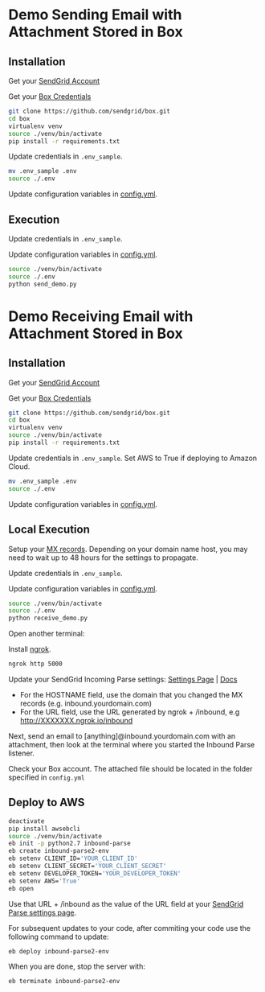 # Demo Sending Email with Attachment Stored in Box

## Installation

Get your [SendGrid Account](https://app.sendgrid.com/signup?source=boxdev)

Get your [Box Credentials](https://app.box.com/developers/services/edit/)

```bash
git clone https://github.com/sendgrid/box.git
cd box
virtualenv venv
source ./venv/bin/activate
pip install -r requirements.txt
```

Update credentials in `.env_sample`.

```bash
mv .env_sample .env
source ./.env
```

Update configuration variables in [config.yml](https://github.com/sendgrid/box/blob/master/config.yml#L36).

## Execution

Update credentials in `.env_sample`.

Update configuration variables in [config.yml](https://github.com/sendgrid/box/blob/master/config.yml#L36).

```bash
source ./venv/bin/activate
source ./.env
python send_demo.py
```

# Demo Receiving Email with Attachment Stored in Box

## Installation

Get your [SendGrid Account](https://app.sendgrid.com/signup?source=boxdev)

Get your [Box Credentials](https://app.box.com/developers/services/edit/)

```bash
git clone https://github.com/sendgrid/box.git
cd box
virtualenv venv
source ./venv/bin/activate
pip install -r requirements.txt
```

Update credentials in `.env_sample`. Set AWS to True if deploying to Amazon Cloud.

```bash
mv .env_sample .env
source ./.env
```

Update configuration variables in [config.yml](https://github.com/sendgrid/box/blob/master/config.yml#L36).

## Local Execution

Setup your [MX records](https://sendgrid.com/docs/Classroom/Basics/Inbound_Parse_Webhook/setting_up_the_inbound_parse_webhook.html#-Setup). Depending on your domain name host, you may need to wait up to 48 hours for the settings to propagate.

Update credentials in `.env_sample`.

Update configuration variables in [config.yml](https://github.com/sendgrid/box/blob/master/config.yml#L36).

```bash
source ./venv/bin/activate
source ./.env
python receive_demo.py
```

Open another terminal:

Install [ngrok](https://ngrok.com/download).

```bash
ngrok http 5000
```

Update your SendGrid Incoming Parse settings: [Settings Page](https://app.sendgrid.com/settings/parse) | [Docs](https://sendgrid.com/docs/Classroom/Basics/Inbound_Parse_Webhook/setting_up_the_inbound_parse_webhook.html#-Pointing-to-a-Hostname-and-URL)

- For the HOSTNAME field, use the domain that you changed the MX records (e.g. inbound.yourdomain.com)
- For the URL field, use the URL generated by ngrok + /inbound, e.g http://XXXXXXX.ngrok.io/inbound

Next, send an email to [anything]@inbound.yourdomain.com with an attachment, then look at the terminal where you started the Inbound Parse listener.

Check your Box account. The attached file should be located in the folder specified in `config.yml`

## Deploy to AWS

```bash
deactivate
pip install awsebcli
source ./venv/bin/activate
eb init -p python2.7 inbound-parse
eb create inbound-parse2-env
eb setenv CLIENT_ID='YOUR_CLIENT_ID'
eb setenv CLIENT_SECRET='YOUR_CLIENT_SECRET'
eb setenv DEVELOPER_TOKEN='YOUR_DEVELOPER_TOKEN'
eb setenv AWS='True'
eb open
```

Use that URL + /inbound as the value of the URL field at your [SendGrid Parse settings page](https://app.sendgrid.com/settings/parse).

For subsequent updates to your code, after commiting your code use the following command to update:

```bash
eb deploy inbound-parse2-env
```

When you are done, stop the server with:

```bash
eb terminate inbound-parse2-env
```
